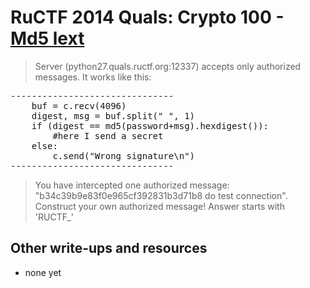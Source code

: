# RuCTF 2014 Quals: Crypto 100 - [Md5 lext](https://github.com/HackerDom/ructf-2014-quals/tree/master/tasks/md5_lext)

> Server (python27.quals.ructf.org:12337) accepts only authorized messages.
> It works like this:
>
<pre>
-------------------------------
	buf = c.recv(4096)
	digest, msg = buf.split(" ", 1)
	if (digest == md5(password+msg).hexdigest()):
		#here I send a secret
	else:
		c.send("Wrong signature\n")
-------------------------------
</pre>
>
> You have intercepted one authorized message: "b34c39b9e83f0e965cf392831b3d71b8 do test connection". Construct your own authorized message! Answer starts with 'RUCTF\_'

## Other write-ups and resources

* none yet
